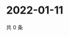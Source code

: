 # 2022-01-11

共 0 条

<!-- BEGIN WEIBO -->
<!-- 最后更新时间 Tue Jan 11 2022 19:12:42 GMT+0800 (China Standard Time) -->

<!-- END WEIBO -->
